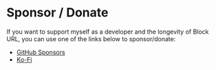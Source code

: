 # Sponsor / Donate

If you want to support myself as a developer and the longevity of Block URL, you can use one of the links below to sponsor/donate:

- [GitHub Sponsors](https://github.com/sponsors/alexwkleung)
- [Ko-Fi](https://ko-fi.com/alexwkleung)
